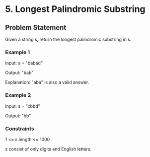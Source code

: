 # 5. Longest Palindromic Substring

## Problem Statement

Given a string s, return the longest palindromic substring in s.

### Example 1

Input: s = "babad"

Output: "bab"

Explanation: "aba" is also a valid answer.

### Example 2

Input: s = "cbbd"

Output: "bb"

### Constraints

1 <= s.length <= 1000

s consist of only digits and English letters.
